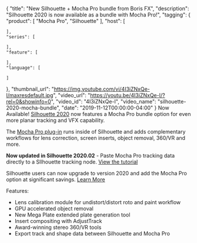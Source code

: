 {
  "title": "New Silhouette + Mocha Pro bundle from Boris FX",
  "description": "Silhouette 2020 is now available as a bundle with Mocha Pro!",
  "tagging": {
    "product": [
      "Mocha Pro",
      "Silhouette"
    ],
    "host": [

    ],
    "series": [

    ],
    "feature": [

    ],
    "language": [

    ]
  },
  "thumbnail_url": "https://img.youtube.com/vi/4I3iZNxQe-I/maxresdefault.jpg",
  "video_url": "https://youtu.be/4I3iZNxQe-I/?rel=0&showinfo=0",
  "video_id": "4I3iZNxQe-I",
  "video_name": "silhouette-2020-mocha-bundle",
  "date": "2019-11-12T00:00:00-04:00"
}
Now Available! [Silhouette 2020](https://borisfx.com/products/silhouette/ "Boris FX Silhouette") now features a Mocha Pro bundle option for even more planar tracking and VFX capability.

The [Mocha Pro plug-in](https://borisfx.com/products/mocha-pro/ "Boris FX Mocha Pro") runs inside of Silhouette and adds complementary workflows for lens correction, screen inserts, object removal, 360/VR and more.

**Now updated in Silhouette 2020.02** - Paste Mocha Pro tracking data directly to a SIlhouette tracking node. [View the tutorial](https://borisfx.com/videos/mocha-pro-tracking-export-to-silhouette-2020/ "View Mocha Silhouette tutorial")

Silhouette users can now upgrade to version 2020 and add the Mocha Pro option at significant savings. [Learn More](https://borisfx.com/store/?collection=bundles&product=silhouette-mocha-pro-bundle "Boris FX Silhouette and Mocha Pro bundle")

Features:

* Lens calibration module for undistort/distort roto and paint workflow
* GPU accelerated object removal
* New Mega Plate extended plate generation tool
* Insert compositing with AdjustTrack
* Award-winning stereo 360/VR tools
* Export track and shape data between Silhouette and Mocha Pro

